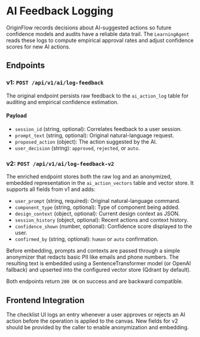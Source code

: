 # AI Feedback Logging

OriginFlow records decisions about AI-suggested actions so future
confidence models and audits have a reliable data trail. The
``LearningAgent`` reads these logs to compute empirical approval rates
and adjust confidence scores for new AI actions.

## Endpoints

### v1: `POST /api/v1/ai/log-feedback`

The original endpoint persists raw feedback to the `ai_action_log` table
for auditing and empirical confidence estimation.

#### Payload

- `session_id` (string, optional): Correlates feedback to a user session.
- `prompt_text` (string, optional): Original natural-language request.
- `proposed_action` (object): The action suggested by the AI.
- `user_decision` (string): `approved`, `rejected`, or `auto`.

### v2: `POST /api/v1/ai/log-feedback-v2`

The enriched endpoint stores both the raw log and an anonymized,
embedded representation in the `ai_action_vectors` table and vector
store.  It supports all fields from v1 and adds:

- `user_prompt` (string, required): Original natural-language command.
- `component_type` (string, optional): Type of component being added.
- `design_context` (object, optional): Current design context as JSON.
- `session_history` (object, optional): Recent actions and context history.
- `confidence_shown` (number, optional): Confidence score displayed to the user.
- `confirmed_by` (string, optional): `human` or `auto` confirmation.

Before embedding, prompts and contexts are passed through a simple
anonymizer that redacts basic PII like emails and phone numbers.  The
resulting text is embedded using a SentenceTransformer model (or OpenAI
fallback) and upserted into the configured vector store (Qdrant by
default).

Both endpoints return `200 OK` on success and are backward compatible.

## Frontend Integration

The checklist UI logs an entry whenever a user approves or rejects an AI
action before the operation is applied to the canvas.  New fields for
v2 should be provided by the caller to enable anonymization and
embedding.
